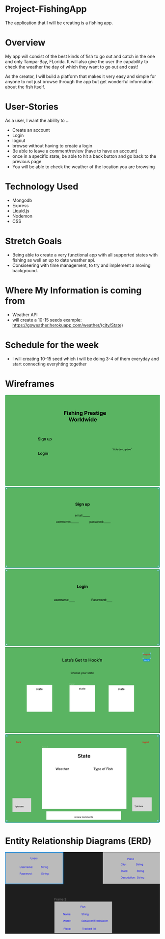 # Project-FishingApp
The application that I will be creating is a fishing app.




 # Overview
 My app will consist of the best kinds of fish to go out and catch in the one and only Tampa-Bay, FLorida. It will also give the user the capability to check the weather the day of which they want to go out and cast!

 As the creator, I will build a platform that makes it very easy and simple for anyone to not just browse through the app but get wonderful information about the fish itself.

 # User-Stories
 As a user, I want the ability to ...
 - Create an account
 - Login
 - logout
 - browse without having to create a login
 - Be able to leave a comment/review (have to have an account)
 - once in a specific state, be able to hit a back button and go back to the previous page
 - You will be able to check the weather of the location you are browsing

 # Technology Used
 - Mongodb
 - Express
 - Liquid.js
 - Nodemon
 - CSS

 # Stretch Goals
 - Being able to create a very functional app with all supported states with fishing as well an up to date weather api.
 - Consiseering with time management, to try and implement a moving background.

 # Where My Information is coming from
 - Weather API
 - will create a 10-15 seeds
 example: https://goweather.herokuapp.com/weather/(city/State)

 #  Schedule for the week
 - I will creating 10-15 seed which i will be doing 3-4 of them everyday and start connecting everyhting together

# Wireframes

![myImg](1st.png)
![myImg](2nd.png)
![myImg](3rd.png)
![myImg](4th.png)
![myImg](5th.png)

# Entity Relationship Diagrams (ERD)

![myImg](upd2.png)